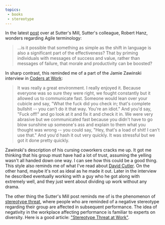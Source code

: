 ```yaml
---
topics:
 - books
 - stereotype
---
```


In the latest <a href="http://herbsutter.wordpress.com/2009/12/11/guest-blog-words-matter/">post</a> over at Sutter's Mill, Sutter's colleague, Robert Hanz, wonders regarding Agile terminology:
<blockquote>...is it possible that something as simple as the shift in language is also a significant part of the effectiveness? That by priming individuals with messages of success and value, rather than messages of failure, that morale and productivity can be boosted?</blockquote>
In sharp contrast, this reminded me of a part of the Jamie Zawinski interview in <a href="http://www.amazon.com/Coders-at-Work-Peter-Seibel/dp/1430219483/ref=sr_1_1?ie=UTF8&amp;s=books&amp;qid=1260601509&amp;sr=1-1">Coders at Work</a>:
<blockquote>It was really a great environment.  I really enjoyed it.  Because everyone was so sure they were right, we fought constantly but it allowed us to communicate fast.  Someone would lean over your cubicle and say, "What the fuck did you check in; that's complete bullshit -- you can't do it that way.  You're an idiot."  And you'd say, "Fuck off!" and go look at it and fix it and check it in.  We were very abrasive but we communicated fast because you didn't have to go blow sunshine up someone's ass and explain to them what you thought was wrong -- you could say, "Hey, that's a load of shit!  I can't use that."  And you'd hash it out very quickly.  It was stressful but we got it done pretty quickly.
</blockquote>
Zawinski's description of his cursing coworkers cracks me up.   It got me thinking that his group must have had a lot of trust, assuming the yelling wasn't all handed down one way.  I can see how this could be a good thing.  This style also reminds me of what I've read about <a href="http://www.amazon.com/Show-Stopper-Breakneck-Generation-Microsoft/dp/0029356717/ref=sr_1_1?ie=UTF8&amp;s=books&amp;qid=1260603182&amp;sr=1-1">David Cutler</a>.   On the other hand, maybe it's not as ideal as he made it out.  Later in the interview he described eventually working with a guy who he got along with extremely well, and they just went about dividing up work without any drama.

The other thing the Sutter's Mill post reminds me of is the phenomenon of <a href="http://en.wikipedia.org/wiki/Stereotype_threat">stereotype threat</a>, where people who are reminded of a negative stereotype regarding their group are affected in subsequent performance.  The idea of negativity in the workplace affecting performance is familiar to experts on diversity.  Here is a good article: <a href="http://www.wu.ac.at/gender/lehre/roberson_kulik.pdf">"Stereotype Threat at Work"</a>.

